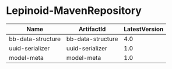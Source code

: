 # Lepinoid-MavenRepository

| Name              | ArtifactId        | LatestVersion |
| ----------------- | ----------------- | ------------- |
| bb-data-structure | bb-data-structure | 4.0           |
| uuid-serializer   | uuid-serializer   | 1.0           |
| model-meta        | model-meta        | 1.0           |

